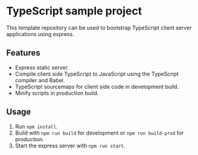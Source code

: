 # TypeScript sample project

This template repository can be used to bootstrap TypeScript client server 
applications using express.

## Features
- Express static server.
- Compile client side TypeScript to JavaScript using the TypeScript compiler 
and Babel.
- TypeScript sourcemaps for client side code in development build.
- Minify scripts in production build.

## Usage
1. Run `npm install`.
2. Build with `npm run build` for development or `npm run build-prod` for 
production.
3. Start the express server with `npm run start`.